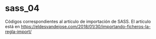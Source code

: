 # sass_04
Códigos correspondientes al artículo de importación de SASS. El artículo está en https://eldesvandejose.com/2018/01/30/importando-ficheros-la-regla-import/
